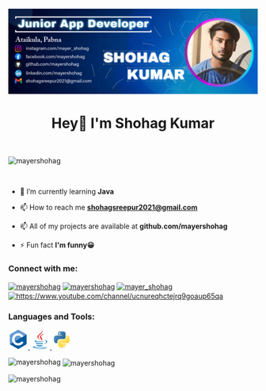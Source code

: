 ![logo](https://github.com/MayerShohag/MayerShohag/blob/main/Cover%20page.png)
<h1 align="center">Hey👋 I'm Shohag Kumar</h1><br>


<p align="left"> <img src="https://komarev.com/ghpvc/?username=mayershohag&label=Profile%20views&color=0e75b6&style=flat" alt="mayershohag" /> </p>

<p align="left"> <a href="https://twitter.com/" target="blank"><img src="https://img.shields.io/twitter/follow/?logo=twitter&style=for-the-badge" alt="" /></a> </p>

- 🌱 I’m currently learning **Java**

- 📫 How to reach me **shohagsreepur2021@gmail.com**
- 📫 All of my projects are available at **github.com/mayershohag**

- ⚡ Fun fact **I'm funny😀**

<h3 align="left">Connect with me:</h3>
<p align="left">
<a href="https://linkedin.com/in/mayershohag" target="blank"><img align="center" src="https://raw.githubusercontent.com/rahuldkjain/github-profile-readme-generator/master/src/images/icons/Social/linked-in-alt.svg" alt="mayershohag" height="30" width="40" /></a>
<a href="https://fb.com/mayershohag" target="blank"><img align="center" src="https://raw.githubusercontent.com/rahuldkjain/github-profile-readme-generator/master/src/images/icons/Social/facebook.svg" alt="mayershohag" height="30" width="40" /></a>
<a href="https://instagram.com/mayer_shohag" target="blank"><img align="center" src="https://raw.githubusercontent.com/rahuldkjain/github-profile-readme-generator/master/src/images/icons/Social/instagram.svg" alt="mayer_shohag" height="30" width="40" /></a>
<a href="https://www.youtube.com/c/https://www.youtube.com/channel/ucnureqhctejrq9goaup65qa" target="blank"><img align="center" src="https://raw.githubusercontent.com/rahuldkjain/github-profile-readme-generator/master/src/images/icons/Social/youtube.svg" alt="https://www.youtube.com/channel/ucnureqhctejrq9goaup65qa" height="30" width="40" /></a>
</p>

<h3 align="left">Languages and Tools:</h3>
<p align="left"> <a href="https://www.cprogramming.com/" target="_blank" rel="noreferrer"> <img src="https://raw.githubusercontent.com/devicons/devicon/master/icons/c/c-original.svg" alt="c" width="40" height="40"/> </a> <a href="https://www.java.com" target="_blank" rel="noreferrer"> <img src="https://raw.githubusercontent.com/devicons/devicon/master/icons/java/java-original.svg" alt="java" width="40" height="40"/> </a> <a href="https://www.python.org" target="_blank" rel="noreferrer"> <img src="https://raw.githubusercontent.com/devicons/devicon/master/icons/python/python-original.svg" alt="python" width="40" height="40"/> </a> </p>

<p><img align="left" src="https://github-readme-stats.vercel.app/api/top-langs?username=mayershohag&show_icons=true&locale=en&layout=compact" alt="mayershohag" /></p>

<p>&nbsp;<img align="center" src="https://github-readme-stats.vercel.app/api?username=mayershohag&show_icons=true&locale=en" alt="mayershohag" /></p>

<p><img align="center" src="https://github-readme-streak-stats.herokuapp.com/?user=mayershohag&" alt="mayershohag" /></p>
